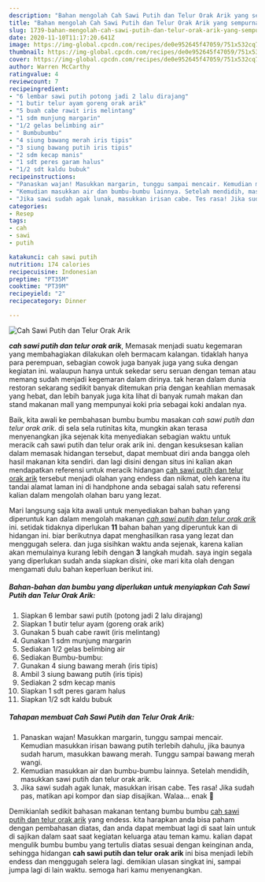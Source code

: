 ```yaml
---
description: "Bahan mengolah Cah Sawi Putih dan Telur Orak Arik yang sempurna"
title: "Bahan mengolah Cah Sawi Putih dan Telur Orak Arik yang sempurna"
slug: 1739-bahan-mengolah-cah-sawi-putih-dan-telur-orak-arik-yang-sempurna
date: 2020-11-10T11:17:20.641Z
image: https://img-global.cpcdn.com/recipes/de0e952645f47059/751x532cq70/cah-sawi-putih-dan-telur-orak-arik-foto-resep-utama.jpg
thumbnail: https://img-global.cpcdn.com/recipes/de0e952645f47059/751x532cq70/cah-sawi-putih-dan-telur-orak-arik-foto-resep-utama.jpg
cover: https://img-global.cpcdn.com/recipes/de0e952645f47059/751x532cq70/cah-sawi-putih-dan-telur-orak-arik-foto-resep-utama.jpg
author: Warren McCarthy
ratingvalue: 4
reviewcount: 7
recipeingredient:
- "6 lembar sawi putih potong jadi 2 lalu dirajang"
- "1 butir telur ayam goreng orak arik"
- "5 buah cabe rawit iris melintang"
- "1 sdm munjung margarin"
- "1/2 gelas belimbing air"
- " Bumbubumbu"
- "4 siung bawang merah iris tipis"
- "3 siung bawang putih iris tipis"
- "2 sdm kecap manis"
- "1 sdt peres garam halus"
- "1/2 sdt kaldu bubuk"
recipeinstructions:
- "Panaskan wajan! Masukkan margarin, tunggu sampai mencair. Kemudian masukkan irisan bawang putih terlebih dahulu, jika baunya sudah harum, masukkan bawang merah. Tunggu sampai bawang merah wangi."
- "Kemudian masukkan air dan bumbu-bumbu lainnya. Setelah mendidih, masukkan sawi putih dan telur orak arik."
- "Jika sawi sudah agak lunak, masukkan irisan cabe. Tes rasa! Jika sudah pas, matikan api kompor dan siap disajikan. Walaa... enak 🤩"
categories:
- Resep
tags:
- cah
- sawi
- putih

katakunci: cah sawi putih 
nutrition: 174 calories
recipecuisine: Indonesian
preptime: "PT35M"
cooktime: "PT39M"
recipeyield: "2"
recipecategory: Dinner

---
```



![Cah Sawi Putih dan Telur Orak Arik](https://img-global.cpcdn.com/recipes/de0e952645f47059/751x532cq70/cah-sawi-putih-dan-telur-orak-arik-foto-resep-utama.jpg)

<b><i>cah sawi putih dan telur orak arik</i></b>, Memasak menjadi suatu kegemaran yang membahagiakan dilakukan oleh bermacam kalangan. tidaklah hanya para perempuan, sebagian cowok juga banyak juga yang suka dengan kegiatan ini. walaupun hanya untuk sekedar seru seruan dengan teman atau memang sudah menjadi kegemaran dalam dirinya. tak heran dalam dunia restoran sekarang sedikit banyak ditemukan pria dengan keahlian memasak yang hebat, dan lebih banyak juga kita lihat di banyak rumah makan dan stand makanan mall yang mempunyai koki pria sebagai koki andalan nya.

Baik, kita awali ke pembahasan bumbu bumbu masakan <i>cah sawi putih dan telur orak arik</i>. di sela sela rutinitas kita, mungkin akan terasa menyenangkan jika sejenak kita menyediakan sebagian waktu untuk meracik cah sawi putih dan telur orak arik ini. dengan kesuksesan kalian dalam memasak hidangan tersebut, dapat membuat diri anda bangga oleh hasil makanan kita sendiri. dan lagi disini dengan situs ini kalian akan mendapatkan referensi untuk meracik hidangan <u>cah sawi putih dan telur orak arik</u> tersebut menjadi olahan yang endess dan nikmat, oleh karena itu tandai alamat laman ini di handphone anda sebagai salah satu referensi kalian dalam mengolah olahan baru yang lezat.




Mari langsung saja kita awali untuk menyediakan bahan bahan yang diperuntuk kan dalam mengolah makanan <u><i>cah sawi putih dan telur orak arik</i></u> ini. setidak tidaknya diperlukan <b>11</b> bahan bahan yang diperuntuk kan di hidangan ini. biar berikutnya dapat menghasilkan rasa yang lezat dan menggugah selera. dan juga sisihkan waktu anda sejenak, karena kalian akan memulainya kurang lebih dengan <b>3</b> langkah mudah. saya ingin segala yang diperlukan sudah anda siapkan disini, oke mari kita olah dengan mengamati dulu bahan keperluan berikut ini.

<!--inarticleads1-->

##### Bahan-bahan dan bumbu yang diperlukan untuk menyiapkan Cah Sawi Putih dan Telur Orak Arik:

1. Siapkan 6 lembar sawi putih (potong jadi 2 lalu dirajang)
1. Siapkan 1 butir telur ayam (goreng orak arik)
1. Gunakan 5 buah cabe rawit (iris melintang)
1. Gunakan 1 sdm munjung margarin
1. Sediakan 1/2 gelas belimbing air
1. Sediakan  Bumbu-bumbu:
1. Gunakan 4 siung bawang merah (iris tipis)
1. Ambil 3 siung bawang putih (iris tipis)
1. Sediakan 2 sdm kecap manis
1. Siapkan 1 sdt peres garam halus
1. Siapkan 1/2 sdt kaldu bubuk




<!--inarticleads2-->

##### Tahapan membuat Cah Sawi Putih dan Telur Orak Arik:

1. Panaskan wajan! Masukkan margarin, tunggu sampai mencair. Kemudian masukkan irisan bawang putih terlebih dahulu, jika baunya sudah harum, masukkan bawang merah. Tunggu sampai bawang merah wangi.
1. Kemudian masukkan air dan bumbu-bumbu lainnya. Setelah mendidih, masukkan sawi putih dan telur orak arik.
1. Jika sawi sudah agak lunak, masukkan irisan cabe. Tes rasa! Jika sudah pas, matikan api kompor dan siap disajikan. Walaa... enak 🤩




Demikianlah sedikit bahasan makanan tentang bumbu bumbu <u>cah sawi putih dan telur orak arik</u> yang endess. kita harapkan anda bisa paham dengan pembahasan diatas, dan anda dapat membuat lagi di saat lain untuk di sajikan dalam saat saat kegiatan keluarga atau teman kamu. kalian dapat mengulik bumbu bumbu yang tertulis diatas sesuai dengan keinginan anda, sehingga hidangan <b>cah sawi putih dan telur orak arik</b> ini bisa menjadi lebih endess dan menggugah selera lagi. demikian ulasan singkat ini, sampai jumpa lagi di lain waktu. semoga hari kamu menyenangkan.
